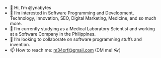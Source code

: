 - 👋 Hi, I’m @ynabytes
- 👀 I’m interested in Software Programming and Development, Technology, Innovation, SEO, Digital Marketing, Medicine, and so much more.
- 🌱 I’m currently studying as a Medical Laboratory Scientist and working at a Software Company in the Philippines.
- 💞️ I’m looking to collaborate on software programming stuffs and invention.
- 📫 How to reach me: m34xrf@gmail.com (DM me! 👓)

<!---
ynabytes/ynabytes is a ✨ special ✨ repository because its `README.md` (this file) appears on your GitHub profile.
You can click the Preview link to take a look at your changes.
--->
